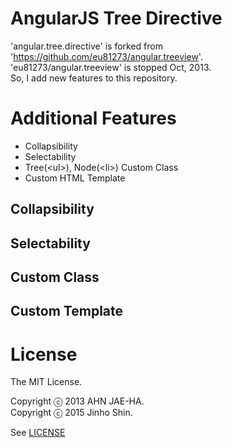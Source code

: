 # AngularJS Tree Directive

'angular.tree.directive' is forked from 'https://github.com/eu81273/angular.treeview'.  
'eu81273/angular.treeview' is stopped Oct, 2013.  
So, I add new features to this repository.

# Additional Features

 - Collapsibility
 - Selectability
 - Tree(\<ul\>), Node(\<li\>) Custom Class
 - Custom HTML Template

## Collapsibility

## Selectability

## Custom Class

## Custom Template

# License

The MIT License.

Copyright ⓒ 2013 AHN JAE-HA.   
Copyright ⓒ 2015 Jinho Shin.

See [LICENSE](https://github.com/Drdoteam/angular.tree.directive/blob/master/LICENSE)
